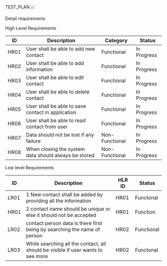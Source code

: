TEST_PLAN 📈

Detail requirements

High Level Requirements

| ID	| Description |	Category |	Status |
|-----|-------------|----------|---------|
| HR01	| User shall be able to add new contact |	Functional|In Progress |
| HR02	| User shall be able to add information | Functional| In Progress |
| HR03	| User shall be able to edit contact |	Functional |	In Progress |
| HR04	| User shall be able to delete contact |	Functional |	In Progress |
| HR05	| User shall be able to save contact in application |	Functional | In Progress 
| HR06	| User shall be able to read contact from user |	Functional |	In Progress |
| HR07	| Data should not be lost if any failure |	Non-Functional |	In Progress |
| HR08	| When closing the system data should always be stored |	Non-Functional | In Progress |

Low level Requirements

| ID |	Description |	HLR ID | Status  |
|-------|-----------|--------|---------|
| LR01 |	1 New contact shall be added by providing all the information | HR01  | Functonal |
| HR01 |	2 contact name should be unique or else it should not be accepted | HR01  | Function |		
| LR02 |  contact person data is there first being by searching the name of person | HR02  | Functional |
| LR03 |	While searching all the contact, all should be visible if user wants to see more | HR02   | Functonal |
